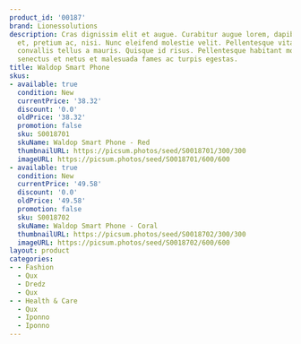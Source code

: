 ```yaml
---
product_id: '00187'
brand: Lionessolutions
description: Cras dignissim elit et augue. Curabitur augue lorem, dapibus quis, laoreet
  et, pretium ac, nisi. Nunc eleifend molestie velit. Pellentesque vitae tellus. In
  convallis tellus a mauris. Quisque id risus. Pellentesque habitant morbi tristique
  senectus et netus et malesuada fames ac turpis egestas.
title: Waldop Smart Phone
skus:
- available: true
  condition: New
  currentPrice: '38.32'
  discount: '0.0'
  oldPrice: '38.32'
  promotion: false
  sku: S0018701
  skuName: Waldop Smart Phone - Red
  thumbnailURL: https://picsum.photos/seed/S0018701/300/300
  imageURL: https://picsum.photos/seed/S0018701/600/600
- available: true
  condition: New
  currentPrice: '49.58'
  discount: '0.0'
  oldPrice: '49.58'
  promotion: false
  sku: S0018702
  skuName: Waldop Smart Phone - Coral
  thumbnailURL: https://picsum.photos/seed/S0018702/300/300
  imageURL: https://picsum.photos/seed/S0018702/600/600
layout: product
categories:
- - Fashion
  - Qux
  - Dredz
  - Qux
- - Health & Care
  - Qux
  - Iponno
  - Iponno
---
```

